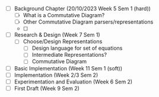 - [ ] Background Chapter (20/10/2023 Week 5 Sem 1 (hard))
	- [ ] What is a Commutative Diagram?
	- [ ] Other Commutative Diagram parsers/representations
	- [ ] 
- [ ] Research & Design (Week 7 Sem 1)
	- [ ] Choose/Design Representations
		- [ ] Design language for set of equations
		- [ ] Intermediate Representations?
		- [ ] Commutative Diagram
- [ ] Basic Implementation (Week 11 Sem 1 (soft))
- [ ] Implementation (Week 2/3 Sem 2)
- [ ] Experimentation and Evaluation (Week 6 Sem 2)
- [ ] First Draft (Week 9 Sem 2)